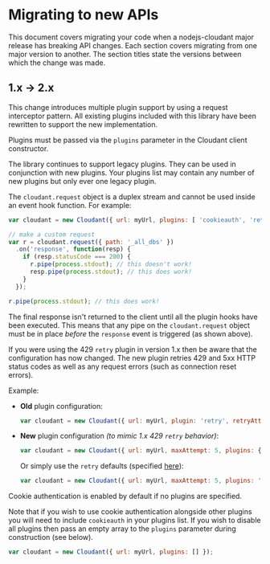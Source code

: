 # Migrating to new APIs

This document covers migrating your code when a nodejs-cloudant major release
has breaking API changes. Each section covers migrating from one major version
to another. The section titles state the versions between which the change was
made.

## 1.x → 2.x

This change introduces multiple plugin support by using a request interceptor
pattern. All existing plugins included with this library have been rewritten
to support the new implementation.

Plugins must be passed via the `plugins` parameter in the Cloudant client
constructor.

The library continues to support legacy plugins. They can be used in conjunction
with new plugins. Your plugins list may contain any number of new plugins but
only ever one legacy plugin.

The `cloudant.request` object is a duplex stream and cannot be used inside
an event hook function. For example:

```js
var cloudant = new Cloudant({ url: myUrl, plugins: [ 'cookieauth', 'retry' ] });

// make a custom request
var r = cloudant.request({ path: '_all_dbs' })
  .on('response', function(resp) {
    if (resp.statusCode === 200) {
      r.pipe(process.stdout); // this doesn't work!
      resp.pipe(process.stdout); // this does work!
    }
  });

r.pipe(process.stdout); // this does work!
```

The final response isn't returned to the client until all the plugin hooks have
been executed. This means that any pipe on the `cloudant.request` object must be
in place _before_ the `response` event is triggered (as shown above).

If you were using the 429 `retry` plugin in version 1.x then be aware that
the configuration has now changed. The new plugin retries 429 and 5xx HTTP
status codes as well as any request errors (such as connection reset errors).

Example:
- __Old__ plugin configuration:
  ```js
  var cloudant = new Cloudant({ url: myUrl, plugin: 'retry', retryAttempts: 5, retryTimeout: 1000 });
  ```
- __New__ plugin configuration _(to mimic 1.x 429 `retry` behavior)_:
  ```js
  var cloudant = new Cloudant({ url: myUrl, maxAttempt: 5, plugins: { retry: { retryDelayMultiplier: 1, retryErrors: false, retryInitialDelayMsecs: 1000, retryStatusCodes: [ 429 ] } } });
  ```
  Or simply use the `retry` defaults (specified [here](https://github.com/cloudant/nodejs-cloudant#the-plugins)):
  ```js
  var cloudant = new Cloudant({ url: myUrl, maxAttempt: 5, plugins: 'retry' });
  ```

Cookie authentication is enabled by default if no plugins are specified.

Note that if you wish to use cookie authentication alongside other plugins you
will need to include `cookieauth` in your plugins list. If you wish to disable
all plugins then pass an empty array to the `plugins` parameter during
construction (see below).

```js
var cloudant = new Cloudant({ url: myUrl, plugins: [] });
```
